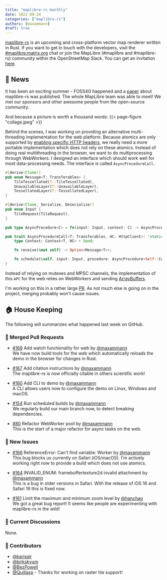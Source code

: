```yaml
---
title: "maplibre-rs monthly"
date: 2022-09-24
categories: ["maplibre-rs"]
authors: [maxammann]
draft: true
---
```


[maplibre-rs](https://github.com/maplibre/maplibre-rs) is an upcoming and cross-platform vector map renderer written in Rust. If you want to get in touch with the developers, visit the [#maplibre:matrix.org](https://matrix.to/#/#mapr:matrix.org) chat or join the MapLibre (#maplibre and #maplibre-rs) community within the OpenStreetMap Slack. You can get an invitation [here](https://osmus-slack.herokuapp.com/).

## 📰 News

It has been an exciting summer - FOSS4G happened and a [paper](https://maplibre.org/news/2022-08-24-maplibre-rs-paper/) about maplibre-rs was published. The whole MapLibre team was able to meet! We met our sponsors and other awesome people from the open-source community.

And because a picture is worth a thousand words:
{{< page-figure "collage.jpeg" >}}

Behind the scenes, I was working on providing an alternative multi-threading implementation for the web platform. Because atomics are only supported by [enabling specific HTTP headers](https://developer.mozilla.org/en-US/docs/Web/JavaScript/Reference/Global_Objects/SharedArrayBuffer), we really need a more portable implementation which does not rely on these atomics. Instead of doing real multithreading in the browser, we want to do multiprocessing through WebWorkers. I designed an interface which should work well for most data-processing needs. The interface is called `AsyncProcedureCall`. 

```Rust
#[derive(Clone)]
pub enum Message<T: Transferables> {
    TileTessellated(T::TileTessellated),
    UnavailableLayer(T::UnavailableLayer),
    TessellatedLayer(T::TessellatedLayer),
}

#[derive(Clone, Serialize, Deserialize)]
pub enum Input {
    TileRequest(TileRequest),
}

pub type AsyncProcedure<C> = fn(input: Input, context: C) -> AsyncProcedureFuture;

pub trait AsyncProcedureCall<T: Transferables, HC: HttpClient>: 'static {
    type Context: Context<T, HC> + Send;

    fn receive(&mut self) -> Option<Message<T>>;

    fn schedule(&self, input: Input, procedure: AsyncProcedure<Self::Context>);
}

```


Instead of relying on mutexes and MPSC channels, the implementation of this `APC` for the web relies on WebWorkers and sending [ArrayBuffers](https://developer.mozilla.org/en-US/docs/Web/JavaScript/Reference/Global_Objects/ArrayBuffer).

I'm working on this in a rather large [PR](https://github.com/maplibre/maplibre-rs/pull/174). As not much else is going on in the project, merging probably won't cause issues.

## 🏠 House Keeping

The following will summarizes what happened last week on GitHub.

### 🎁 Merged Pull Requests

- [#169](https://github.com/maplibre/maplibre-rs/pull/169) Add watch functionality for web by [@maxammann](https://github.com/maxammann)<br>
  We have now build tools for the web which automatically reloads the demo in the browser for changes in Rust.

- [#167](https://github.com/maplibre/maplibre-rs/pull/167) Add citation instructions by [@maxammann](https://github.com/maxammann)<br>
  The maplibre-rs is now officially citable in others scientific work!

- [#160](https://github.com/maplibre/maplibre-rs/pull/160) Add CLI to demo by [@maxammann](https://github.com/maxammann)<br>
  A CLI allows users now to configure the demo on Linux, Windows and macOS.

- [#154](https://github.com/maplibre/maplibre-rs/pull/154) Run scheduled builds by [@maxammann](https://github.com/maxammann)<br>
  We regularly build our main branch now, to detect breaking dependencies.

- [#80](https://github.com/maplibre/maplibre-rs/pull/80) Refactor WebWorker pool by [@maxammann](https://github.com/maxammann)<br>
  This is the start of a major refactor for async tasks on the web.


### 🎁 New Issues

- [#166](https://github.com/maplibre/maplibre-rs/issues/166) ReferenceError: Can't find variable: Worker by [@maxammann](https://github.com/maxammann)<br>
  This bug blocks us currently on Safari (iOS/macOS). I'm actively working right now to provide a build which does not use atomics.

- [#164](https://github.com/maplibre/maplibre-rs/issues/164) INVALID_ENUM: framebuffertexture2d invalid attachment by [@maxammann](https://github.com/maxammann)<br>
  This is a bug in older versions in Safari. With the release of iOS 16 and Safari 16 this is fixed now.

- [#161](https://github.com/maplibre/maplibre-rs/issues/161) Limit the maximum and minimum zoom level by [@hanchao](https://github.com/hanchao)<br>
  We got a great bug report! It seems like people are experimenting with maplibre-rs in the wild!



### 🧵 Current Discussions

None.

### 👋 Contributors

- [@karisair](https://github.com/karisair)
- [@birkskyum](https://github.com/birkskyum)
- [@BezPowell](https://github.com/BezPowell)
- [@Quillasp](https://github.com/Quillasp) - Thanks for working on raster tile support!
